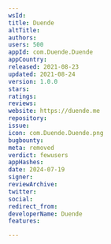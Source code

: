 ```yaml
---
wsId: 
title: Duende
altTitle: 
authors: 
users: 500
appId: com.Duende.Duende
appCountry: 
released: 2021-08-23
updated: 2021-08-24
version: 1.0.0
stars: 
ratings: 
reviews: 
website: https://duende.me
repository: 
issue: 
icon: com.Duende.Duende.png
bugbounty: 
meta: removed
verdict: fewusers
appHashes: 
date: 2024-07-19
signer: 
reviewArchive: 
twitter: 
social: 
redirect_from: 
developerName: Duende
features: 

---
```


